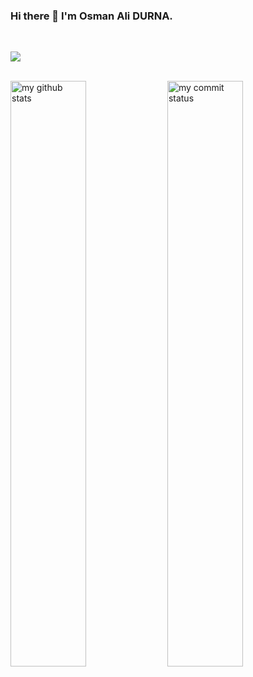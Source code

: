 ### Hi there 👋 I'm Osman Ali DURNA.
<br/>

![](https://komarev.com/ghpvc/?username=OsmanAliDurna)

<br/>

 <img src="https://github-readme-stats.vercel.app/api?username=OsmanAliDurna&theme=chartreuse-dark" alt="my github stats" width="49%"/>
 <img src="https://github-readme-streak-stats.herokuapp.com/?user=OsmanAliDurna&theme=chartreuse-dark" alt="my commit status" width="49%" />
 
<!--
**OsmanAliDurna/OsmanAliDurna** is a ✨ _special_ ✨ repository because its `README.md` (this file) appears on your GitHub profile.

Here are some ideas to get you started:

- 🔭 I’m currently working on ...
- 🌱 I’m currently learning ...
- 👯 I’m looking to collaborate on ...
- 🤔 I’m looking for help with ...
- 💬 Ask me about ...
- 📫 How to reach me: ...
- 😄 Pronouns: ...
- ⚡ Fun fact: ...
-->
